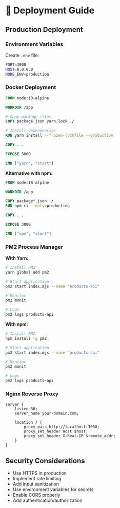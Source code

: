 # 🚀 Deployment Guide

## Production Deployment

### Environment Variables

Create `.env` file:

```bash
PORT=3000
HOST=0.0.0.0
NODE_ENV=production
```

### Docker Deployment

```dockerfile
FROM node:18-alpine

WORKDIR /app

# Copy package files
COPY package.json yarn.lock ./

# Install dependencies
RUN yarn install --frozen-lockfile --production

COPY . .

EXPOSE 3000

CMD ["yarn", "start"]
```

**Alternative with npm:**

```dockerfile
FROM node:18-alpine

WORKDIR /app

COPY package*.json ./
RUN npm ci --only=production

COPY . .

EXPOSE 3000

CMD ["npm", "start"]
```

### PM2 Process Manager

**With Yarn:**

```bash
# Install PM2
yarn global add pm2

# Start application
pm2 start index.mjs --name "products-api"

# Monitor
pm2 monit

# Logs
pm2 logs products-api
```

**With npm:**

```bash
# Install PM2
npm install -g pm2

# Start application
pm2 start index.mjs --name "products-api"

# Monitor
pm2 monit

# Logs
pm2 logs products-api
```

### Nginx Reverse Proxy

```nginx
server {
    listen 80;
    server_name your-domain.com;

    location / {
        proxy_pass http://localhost:3000;
        proxy_set_header Host $host;
        proxy_set_header X-Real-IP $remote_addr;
    }
}
```

## Security Considerations

- Use HTTPS in production
- Implement rate limiting
- Add input sanitization
- Use environment variables for secrets
- Enable CORS properly
- Add authentication/authorization
